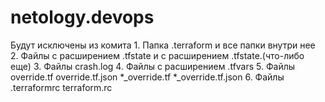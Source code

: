 # netology.devops

Будут исключены из комита
	1. Папка .terraform и все папки внутри нее
	2. Файлы с расширением .tfstate и с расширением .tfstate.(что-либо еще)
	3. Файлы crash.log
	4. Файлы с расширением .tfvars
	5. Файлы override.tf override.tf.json *_override.tf *_override.tf.json
	6. Файлы .terraformrc terraform.rc

